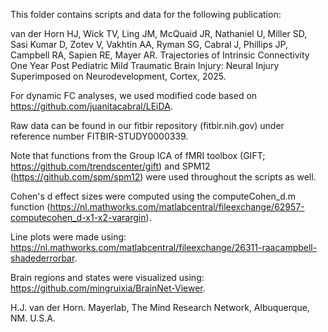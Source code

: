 This folder contains scripts and data for the following publication:

van der Horn HJ, Wick TV, Ling JM, McQuaid JR, Nathaniel U, Miller SD, Sasi Kumar D, Zotev V, Vakhtin AA, Ryman SG, Cabral J, Phillips JP, Campbell RA, Sapien RE, Mayer AR. 
Trajectories of Intrinsic Connectivity One Year Post Pediatric Mild Traumatic Brain Injury: Neural Injury Superimposed on Neurodevelopment, Cortex, 2025.

For dynamic FC analyses, we used modified code based on https://github.com/juanitacabral/LEiDA.

Raw data can be found in our fitbir repository (fitbir.nih.gov) under reference number FITBIR-STUDY0000339.

Note that functions from the Group ICA of fMRI toolbox (GIFT; https://github.com/trendscenter/gift) and SPM12 (https://github.com/spm/spm12) were used throughout the scripts as well. 

Cohen's d effect sizes were computed using the computeCohen_d.m function (https://nl.mathworks.com/matlabcentral/fileexchange/62957-computecohen_d-x1-x2-varargin).

Line plots were made using: https://nl.mathworks.com/matlabcentral/fileexchange/26311-raacampbell-shadederrorbar.

Brain regions and states were visualized using: https://github.com/mingruixia/BrainNet-Viewer.

H.J. van der Horn.
Mayerlab, The Mind Research Network, Albuquerque, NM. U.S.A. 

